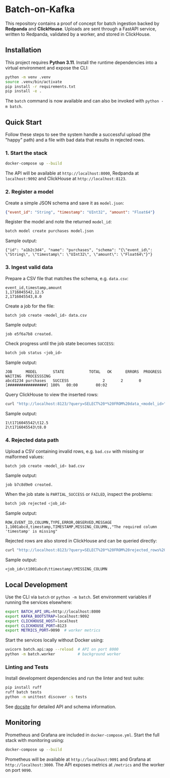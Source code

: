 # Batch-on-Kafka

This repository contains a proof of concept for batch ingestion backed by **Redpanda** and **ClickHouse**. Uploads are sent through a FastAPI service, written to Redpanda, validated by a worker, and stored in ClickHouse.

## Installation

This project requires **Python&nbsp;3.11**. Install the runtime dependencies
into a virtual environment and expose the CLI:

```bash
python -m venv .venv
source .venv/bin/activate
pip install -r requirements.txt
pip install -e .
```

The `batch` command is now available and can also be invoked with
`python -m batch`.

## Quick Start

Follow these steps to see the system handle a successful upload (the "happy"
path) and a file with bad data that results in rejected rows.

### 1. Start the stack

```bash
docker-compose up --build
```

The API will be available at `http://localhost:8000`, Redpanda at `localhost:9092` and ClickHouse at `http://localhost:8123`.

### 2. Register a model

Create a simple JSON schema and save it as `model.json`:

```json
{"event_id": "String", "timestamp": "UInt32", "amount": "Float64"}
```

Register the model and note the returned `model_id`:

```bash
batch model create purchases model.json
```

Sample output:

```text
{"id": "a1b2c3d4", "name": "purchases", "schema": "{\"event_id\": \"String\", \"timestamp\": \"UInt32\", \"amount\": \"Float64\"}"}
```

### 3. Ingest valid data

Prepare a CSV file that matches the schema, e.g. `data.csv`:

```csv
event_id,timestamp,amount
1,1716045542,12.5
2,1716045543,8.0
```

Create a job for the file:

```bash
batch job create <model_id> data.csv
```

Sample output:

```text
job e5f6a7b8 created.
```

Check progress until the job state becomes `SUCCESS`:

```bash
batch job status <job_id>
```

Sample output:

```text
JOB      MODEL       STATE           TOTAL   OK      ERRORS  PROGRESS      WAITING  PROCESSSING
abcd1234 purchases   SUCCESS               2       2       0 [#################] 100%   00:00        00:02
```

Query ClickHouse to view the inserted rows:

```bash
curl "http://localhost:8123/?query=SELECT%20*%20FROM%20data_<model_id>"
```

Sample output:

```text
1\t1716045542\t12.5
2\t1716045543\t8.0
```

### 4. Rejected data path

Upload a CSV containing invalid rows, e.g. `bad.csv` with missing or malformed values:

```bash
batch job create <model_id> bad.csv
```

Sample output:

```text
job b7c8d9e0 created.
```

When the job state is `PARTIAL_SUCCESS` or `FAILED`, inspect the problems:

```bash
batch job rejected <job_id>
```

Sample output:

```text
ROW,EVENT_ID,COLUMN,TYPE,ERROR,OBSERVED,MESSAGE
1,1001abcd,timestamp,TIMESTAMP,MISSING_COLUMN,,"The required column 'timestamp' is missing"
```

Rejected rows are also stored in ClickHouse and can be queried directly:

```bash
curl "http://localhost:8123/?query=SELECT%20*%20FROM%20rejected_rows%20WHERE%20job_id='<job_id>'"
```

Sample output:

```text
<job_id>\t1001abcd\ttimestamp\tMISSING_COLUMN
```

## Local Development

Use the CLI via `batch` or `python -m batch`. Set environment variables if running the services elsewhere:

```bash
export BATCH_API_URL=http://localhost:8000
export KAFKA_BOOTSTRAP=localhost:9092
export CLICKHOUSE_HOST=localhost
export CLICKHOUSE_PORT=8123
export METRICS_PORT=9090  # worker metrics
```

Start the services locally without Docker using:

```bash
uvicorn batch.api:app --reload  # API on port 8000
python -m batch.worker          # background worker
```

### Linting and Tests

Install development dependencies and run the linter and test suite:

```bash
pip install ruff
ruff batch tests
python -m unittest discover -s tests
```

See [docsite](./docsite) for detailed API and schema information.

## Monitoring

Prometheus and Grafana are included in `docker-compose.yml`.
Start the full stack with monitoring using:

```bash
docker-compose up --build
```

Prometheus will be available at `http://localhost:9091` and Grafana at `http://localhost:3000`.
The API exposes metrics at `/metrics` and the worker on port `9090`.

